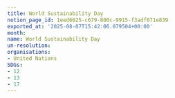 ```yaml
---
title: World Sustainability Day
notion_page_id: 1eed6625-c679-800c-9915-f3adf071e839
exported_at: '2025-08-07T15:42:06.079504+00:00'
month:
name: World Sustainability Day
un-resolution: 
organisations:
- United Nations
SDGs:
- 12
- 13
- 17
---
```


